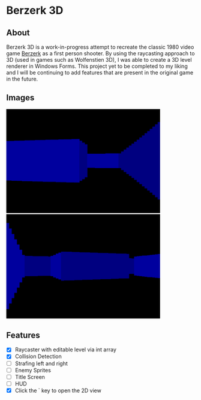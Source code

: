# Berzerk 3D
## About
Berzerk 3D is a work-in-progress attempt to recreate the classic 1980 video game [Berzerk](https://en.wikipedia.org/wiki/Berzerk_(video_game)) as a first person shooter. By using the raycasting approach to 3D (used in games such as Wolfenstien 3D), I was able to create a 3D level renderer in Windows Forms. This project yet to be completed to my liking and I will be continuing to add features that are present in the original game in the future.
## Images
<img src="screenshot1.png" width="410" />   <img src="screenshot2.png" width="410" />
## Features
- [x] Raycaster with editable level via int array
- [x] Collision Detection
- [ ] Strafing left and right
- [ ] Enemy Sprites
- [ ] Title Screen
- [ ] HUD
- [x] Click the \` key to open the 2D view
